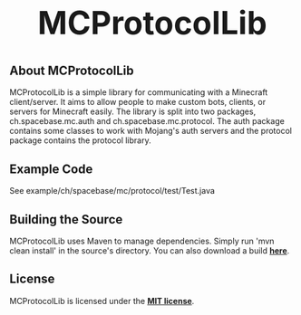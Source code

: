 <b><center><h1>MCProtocolLib</h></center></b>
==========



<b>About MCProtocolLib</b>
--------

MCProtocolLib is a simple library for communicating with a Minecraft client/server. It aims to allow people to make custom bots, clients, or servers for Minecraft easily.
The library is split into two packages, ch.spacebase.mc.auth and ch.spacebase.mc.protocol. The auth package contains some classes to work with Mojang's auth servers and the protocol package contains the protocol library.


<b>Example Code</b>
--------

See example/ch/spacebase/mc/protocol/test/Test.java


<b>Building the Source</b>
--------

MCProtocolLib uses Maven to manage dependencies. Simply run 'mvn clean install' in the source's directory.
You can also download a build <b>[here](http://build.spacebase.ch/job/MCProtocolLib1.7.4/)</b>.


<b>License</b>
---------

MCProtocolLib is licensed under the <b>[MIT license](http://www.opensource.org/licenses/mit-license.html)</b>.
